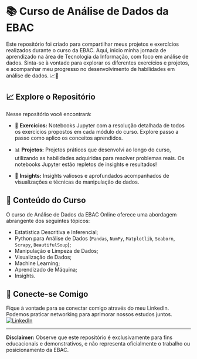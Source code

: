 # 📚 Curso de Análise de Dados da EBAC

Este repositório foi criado para compartilhar meus projetos e exercícios realizados durante o curso da EBAC. Aqui, inicio minha jornada de aprendizado na área de Tecnologia da Informação, com foco em análise de dados. Sinta-se à vontade para explorar os diferentes exercícios e projetos, e acompanhar meu progresso no desenvolvimento de habilidades em análise de dados. 📈🚀

## 📈 Explore o Repositório

Nesse repositório você encontrará:

* 📝 **Exercícios:** Notebooks Jupyter com a resolução detalhada de todos os exercícios propostos em cada módulo do curso. Explore passo a passo como aplico os conceitos aprendidos.
  
* 📊 **Projetos:** Projetos práticos que desenvolvi ao longo do curso, utilizando as habilidades adquiridas para resolver problemas reais. Os notebooks Jupyter estão repletos de insights e resultados!
  
* 📓 **Insights:** Insights valiosos e aprofundados acompanhados de visualizações e técnicas de manipulação de dados.

## 📖 Conteúdo do Curso

O curso de Análise de Dados da EBAC Online oferece uma abordagem abrangente dos seguintes tópicos:

*   Estatística Descritiva e Inferencial;
*   Python para Análise de Dados (`Pandas`, `NumPy`, `Matplotlib`, `Seaborn`, `Scrapy`, `BeautifulSoup`);
*   Manipulação e Limpeza de Dados;
*   Visualização de Dados;
*   Machine Learning;
*   Aprendizado de Máquina;
*   Insights.

## 🤝 Conecte-se Comigo

Fique à vontade para se conectar comigo através do meu LinkedIn. Podemos praticar networking para aprimorar nossos estudos juntos.  
[![LinkedIn](https://img.shields.io/badge/LinkedIn-0077B5?style=for-the-badge&logo=linkedin&logoColor=white)](https://www.linkedin.com/in/hellen-mattos/)


---

**Disclaimer:** Observe que este repositório é exclusivamente para fins educacionais e demonstrativos, e não representa oficialmente o trabalho ou posicionamento da EBAC.
